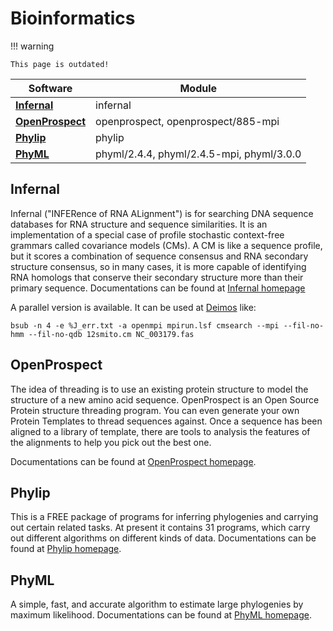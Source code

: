 # Bioinformatics

!!! warning

    This page is outdated!

| Software                          | Module                                    |
|-----------------------------------|-------------------------------------------|
| **[Infernal](#Infernal)**         | infernal                                  |
| **[OpenProspect](#OpenProspect)** | openprospect, openprospect/885-mpi        |
| **[Phylip](#Phylip)**             | phylip                                    |
| **[PhyML](#PhyML)**               | phyml/2.4.4, phyml/2.4.5-mpi, phyml/3.0.0 |

## Infernal

Infernal ("INFERence of RNA ALignment") is for searching DNA sequence databases for RNA structure
and sequence similarities. It is an implementation of a special case of profile stochastic
context-free grammars called covariance models (CMs). A CM is like a sequence profile, but it scores
a combination of sequence consensus and RNA secondary structure consensus, so in many cases, it is
more capable of identifying RNA homologs that conserve their secondary structure more than their
primary sequence. Documentations can be found at [Infernal homepage](http://infernal.janelia.org)

A parallel version is available. It can be used at [Deimos](system_deimos.md) like:

```console
bsub -n 4 -e %J_err.txt -a openmpi mpirun.lsf cmsearch --mpi --fil-no-hmm --fil-no-qdb 12smito.cm NC_003179.fas
```

## OpenProspect

The idea of threading is to use an existing protein structure to model the structure of a new amino
acid sequence. OpenProspect is an Open Source Protein structure threading program. You can even
generate your own Protein Templates to thread sequences against. Once a sequence has been aligned to
a library of template, there are tools to analysis the features of the alignments to help you pick
out the best one.

Documentations can be found at
[OpenProspect homepage](http://openprospect.sourceforge.net/index.html).

## Phylip

This is a FREE package of programs for inferring phylogenies and carrying out certain related tasks.
At present it contains 31 programs, which carry out different algorithms on different kinds of data.
Documentations can be found at [Phylip homepage](https://evolution.genetics.washington.edu/phylip.html).

## PhyML

A simple, fast, and accurate algorithm to estimate large phylogenies by maximum likelihood.
Documentations can be found at [PhyML homepage](http://atgc.lirmm.fr/phyml).
